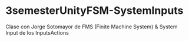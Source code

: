 # 3semesterUnityFSM-SystemInputs
Clase con Jorge Sotomayor de FMS (Finite Machine System) &amp; System Input de los InputsActions
